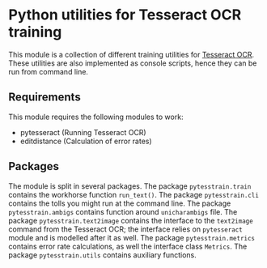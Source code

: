 # Python utilities for Tesseract OCR training

This module is a collection of different training utilities for [Tesseract OCR](https://github.com/tesseract-ocr/tesseract).
These utilities are also implemented as console scripts, hence they can be run from command line.

## Requirements

This module requires the following modules to work:

* pytesseract (Running Tesseract OCR)
* editdistance (Calculation of error rates)

## Packages

The module is split in several packages. The package `pytesstrain.train` contains the workhorse function
`run_text()`. The package `pytesstrain.cli` contains the tolls you might run at the command line. The package
`pytesstrain.ambigs` contains function around `unicharambigs` file. The package `pytesstrain.text2image` contains
the interface to the `text2image` command from the Tesseract OCR; the interface relies on `pytesseract` module
and is modelled after it as well. The package `pytesstrain.metrics` contains error rate calculations, as well
the interface class `Metrics`. The package `pytesstrain.utils` contains auxiliary functions.
